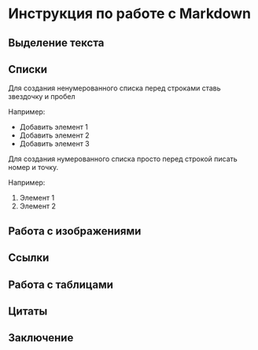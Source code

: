 # Инструкция по работе с Markdown

## Выделение текста

## Списки

Для создания ненумерованного списка перед строками ставь звездочку и пробел

Например:
* Добавить элемент 1
* Добавить элемент 2
* Добавить элемент 3

Для создания нумерованного списка просто перед строкой писать номер и точку.

Например:
1. Элемент 1
2. Элемент 2


## Работа с изображениями

## Ссылки

## Работа с таблицами

## Цитаты

## Заключение